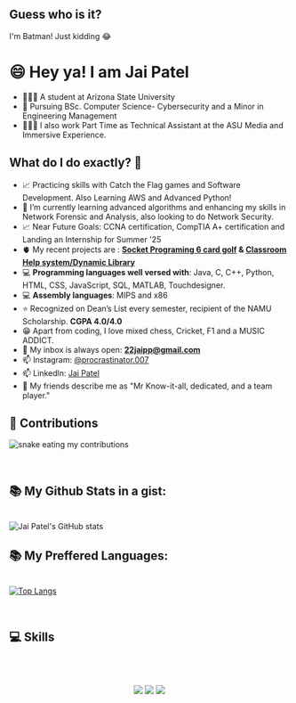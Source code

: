 ## Guess who is it? 
I'm Batman! Just kidding 😂

<h1>😄 Hey ya! I am Jai Patel</h1> 

- 📍🇺🇸 A student at Arizona State University
- 📖 Pursuing BSc. Computer Science- Cybersecurity and a Minor in Engineering Management
- 🧑🏽‍💻 I also work Part Time as Technical Assistant at the ASU Media and Immersive Experience.
  
<h2>What do I do exactly? 🤔</h2>

- 📈 Practicing skills with Catch the Flag games and Software Development. Also Learning AWS and Advanced Python!
- 🌱 I’m currently learning advanced algorithms and enhancing my skills in Network Forensic and Analysis, also looking to do Network Security.
- 📈 Near Future Goals: CCNA certification, CompTIA A+ certification and Landing an Internship for Summer '25
- 🫀 My recent projects are : <a href= "https://github.com/procrastinator007/socketprogramgame/"> <b>Socket Programing 6 card golf</a> & <a href= "https://github.com/procrastinator007/CSE-360-Project"> Classroom Help system/Dynamic Library</a></b>
- 💻 <b>Programming languages well versed with</b>: Java, C, C++, Python, HTML, CSS, JavaScript, SQL, MATLAB, Touchdesigner.
- 💻 <b>Assembly languages</b>: MIPS and x86
- ⭐ Recognized on Dean’s List every semester, recipient of the NAMU Scholarship. <b>CGPA 4.0/4.0</b>
- 😁 Apart from coding, I love mixed chess, Cricket, F1 and a MUSIC ADDICT. 
- 📧 My inbox is always open: <b>22jaipp@gmail.com</b>
- 📫 Instagram: <a href="https://www.instagram.com/procrastinator.007/">@procrastinator.007</a>
- 📫 Linkedln: <a href="www.linkedin.com/in/jai-patel-asu">Jai Patel</a>
- 🌻 My friends describe me as "Mr Know-it-all, dedicated, and a team player."

## 📱 Contributions
  <img alt="snake eating my contributions" src="https://raw.githubusercontent.com/procrastinator007/procrastinator007/output/github-contribution-grid-snake.svg" />
 
 <br><h2> 📚 My Github Stats in a gist: </h2> </br>
 ![Jai Patel's GitHub stats](https://github-readme-stats.vercel.app/api?username=procrastinator007&show_icons=true&theme=radical) 
 <br><h2> 📚 My Preffered Languages: </h2> </br>
 [![Top Langs](https://github-readme-stats.vercel.app/api/top-langs/?username=procrastinator007&layout=donut-vertical&show_icons=true&theme=radical)](https://github.com/anuraghazra/github-readme-stats)
 
 <br><h2> 💻 Skills </h2> </br>
<br/>
<div align="center">
    <img src="https://skillicons.dev/icons?i=react,bootstrap,html,css,vscode,github,git,r" />
    <img src="https://skillicons.dev/icons?i=nodejs,python,javascript,express,mysql,mongodb,c,java,flask" />
    <img src="https://skillicons.dev/icons?i=bash,postman,linux,redhat,tensorflow,cpp"/><br>
</div>
